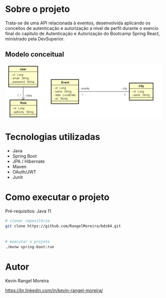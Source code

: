 # Sobre o projeto

Trata-se de uma API relacionada à eventos, desenvolvida aplicando os conceitos de autenticação e autorização a nível de perfil durante o exercío final do capítulo de Autenticação e Autorização do Bootcamp Spring React, ministrado pela DevSuperior. 

## Modelo conceitual
![Modelo Conceitual](https://raw.githubusercontent.com/RangelMoreira/bds04/main/assets/conceitual.png)

# Tecnologias utilizadas
- Java
- Spring Boot
- JPA / Hibernate
- Maven
- OAuth/JWT
- Junit

# Como executar o projeto

Pré-requisitos: Java 11

```bash
# clonar repositório
git clone https://github.com/RangelMoreira/bds04.git


# executar o projeto
./mvnw spring-boot:run
```
# Autor

Kevin Rangel Moreira

https://br.linkedin.com/in/kevin-rangel-moreira/
